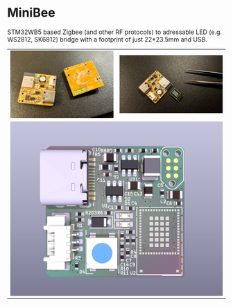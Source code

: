 # MiniBee

STM32WB5 based Zigbee (and other RF protocols) to adressable LED (e.g. WS2812, SK6812) bridge with a footprint of just 22*23.5mm and USB.

<table>
  <tbody>
    <tr>
      <td>
        <img src="mb0.jpg"/>
      </td>
      <td>
        <img src="mb1.jpg"/>
      </td>
    </tr>
    <tr>
      <td colspan="2">
        <img src="f.png"/>
      </td>
    </tr>
  </tbody>
</table>
